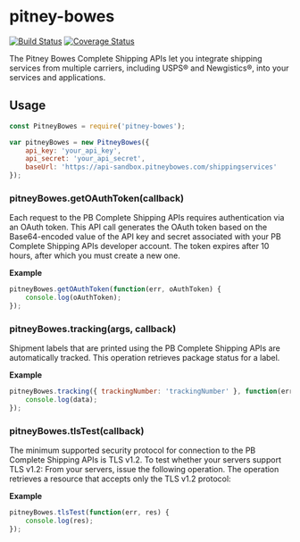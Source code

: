 # pitney-bowes

[![Build Status](https://travis-ci.org/mediocre/pitney-bowes.svg?branch=master)](https://travis-ci.org/mediocre/pitney-bowes)
[![Coverage Status](https://coveralls.io/repos/github/mediocre/pitney-bowes/badge.svg?branch=master)](https://coveralls.io/github/mediocre/pitney-bowes?branch=master)

The Pitney Bowes Complete Shipping APIs let you integrate shipping services from multiple carriers, including USPS® and Newgistics®, into your services and applications.

## Usage

```javascript
const PitneyBowes = require('pitney-bowes');

var pitneyBowes = new PitneyBowes({
    api_key: 'your_api_key',
    api_secret: 'your_api_secret',
    baseUrl: 'https://api-sandbox.pitneybowes.com/shippingservices'
});
```

### pitneyBowes.getOAuthToken(callback)

Each request to the PB Complete Shipping APIs requires authentication via an OAuth token. This API call generates the OAuth token based on the Base64-encoded value of the API key and secret associated with your PB Complete Shipping APIs developer account. The token expires after 10 hours, after which you must create a new one.

**Example**

```javascript
pitneyBowes.getOAuthToken(function(err, oAuthToken) {
    console.log(oAuthToken);
});
```

### pitneyBowes.tracking(args, callback)

Shipment labels that are printed using the PB Complete Shipping APIs are automatically tracked. This operation retrieves package status for a label.

**Example**

```javascript
pitneyBowes.tracking({ trackingNumber: 'trackingNumber' }, function(err, data) {
    console.log(data);
});
```

### pitneyBowes.tlsTest(callback)

The minimum supported security protocol for connection to the PB Complete Shipping APIs is TLS v1.2. To test whether your servers support TLS v1.2: From your servers, issue the following operation. The operation retrieves a resource that accepts only the TLS v1.2 protocol:

**Example**

```javascript
pitneyBowes.tlsTest(function(err, res) {
    console.log(res);
});
```